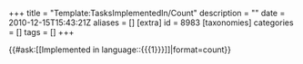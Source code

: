 +++
title = "Template:TasksImplementedIn/Count"
description = ""
date = 2010-12-15T15:43:21Z
aliases = []
[extra]
id = 8983
[taxonomies]
categories = []
tags = []
+++

{{#ask:[[Implemented in language::{{{1}}}]]|format=count}}

